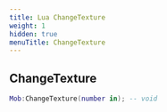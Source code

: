 ```yaml
---
title: Lua ChangeTexture
weight: 1
hidden: true
menuTitle: ChangeTexture
---
```

## ChangeTexture
```lua
Mob:ChangeTexture(number in); -- void
```